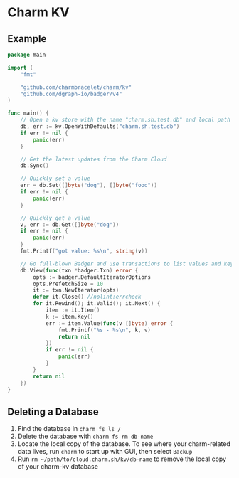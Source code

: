 # Charm KV

## Example

```go
package main

import (
	"fmt"

	"github.com/charmbracelet/charm/kv"
	"github.com/dgraph-io/badger/v4"
)

func main() {
	// Open a kv store with the name "charm.sh.test.db" and local path ./db
	db, err := kv.OpenWithDefaults("charm.sh.test.db")
	if err != nil {
		panic(err)
	}

	// Get the latest updates from the Charm Cloud
	db.Sync()

	// Quickly set a value
	err = db.Set([]byte("dog"), []byte("food"))
	if err != nil {
		panic(err)
	}

	// Quickly get a value
	v, err := db.Get([]byte("dog"))
	if err != nil {
		panic(err)
	}
	fmt.Printf("got value: %s\n", string(v))

	// Go full-blown Badger and use transactions to list values and keys
	db.View(func(txn *badger.Txn) error {
		opts := badger.DefaultIteratorOptions
		opts.PrefetchSize = 10
		it := txn.NewIterator(opts)
		defer it.Close() //nolint:errcheck
		for it.Rewind(); it.Valid(); it.Next() {
			item := it.Item()
			k := item.Key()
			err := item.Value(func(v []byte) error {
				fmt.Printf("%s - %s\n", k, v)
				return nil
			})
			if err != nil {
				panic(err)
			}
		}
		return nil
	})
}
```

## Deleting a Database

1. Find the database in `charm fs ls /`
2. Delete the database with `charm fs rm db-name`
3. Locate the local copy of the database. To see where your charm-related data lives, run `charm` to start up with GUI, then select `Backup`
4. Run `rm ~/path/to/cloud.charm.sh/kv/db-name` to remove the local copy of your charm-kv database
